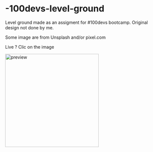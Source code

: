 # -100devs-level-ground

Level ground made as an assigment for #100devs bootcamp. Original design not done by me.

Some image are from Unsplash and/or pixel.com

Live ? Clic on the image

[<img src="https://angra974.github.io/-100devs-level-ground/level-ground-wireframe.png" alt="preview" width="300" />](https://angra974.github.io/-100devs-level-ground/)
